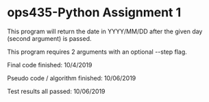 # ops435-Python Assignment 1
This program will return the date in YYYY/MM/DD after the given day (second argument) is passed. 

This program requires 2 arguments with an optional --step flag.


Final code finished: 10/4/2019

Pseudo code / algorithm finished: 10/06/2019

Test results all passed: 10/06/2019

